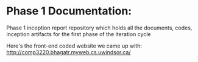 # Phase 1 Documentation:
Phase 1 inception report repository which holds all the documents, codes, inception artifacts for the first phase of the iteration cycle

Here's the front-end coded website we came up with: http://comp3220.bhagatr.myweb.cs.uwindsor.ca/
